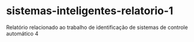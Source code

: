 # sistemas-inteligentes-relatorio-1
Relatório relacionado ao trabalho de identificação de sistemas de controle automático 4
